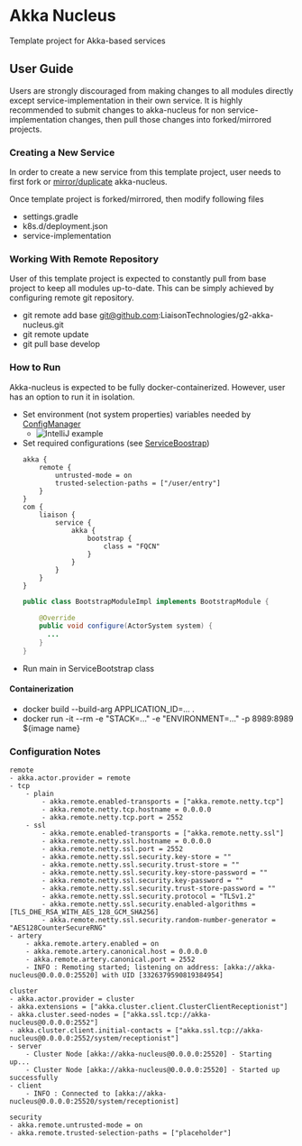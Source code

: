 # Akka Nucleus

Template project for Akka-based services

## User Guide

Users are strongly discouraged from making changes to all modules directly except service-implementation in their own service.
It is highly recommended to submit changes to akka-nucleus for non service-implementation changes, 
then pull those changes into forked/mirrored projects.

### Creating a New Service

In order to create a new service from this template project, user needs to first fork or 
[mirror/duplicate](https://help.github.com/articles/duplicating-a-repository/) akka-nucleus.

Once template project is forked/mirrored, then modify following files
- settings.gradle
- k8s.d/deployment.json
- service-implementation

### Working With Remote Repository

User of this template project is expected to constantly pull from base project to keep all modules up-to-date.
This can be simply achieved by configuring remote git repository.
- git remote add base git@github.com:LiaisonTechnologies/g2-akka-nucleus.git
- git remote update
- git pull base develop

### How to Run

Akka-nucleus is expected to be fully docker-containerized. However, user has an option to run it in isolation.

- Set environment (not system properties) variables needed by [ConfigManager](https://github.com/LiaisonTechnologies/g2-akka-nucleus/blob/develop/service-core/src/main/java/com/liaison/service/akka/core/config/ConfigManager.java)
    - ![IntelliJ example](https://github.com/LiaisonTechnologies/g2-akka-nucleus/blob/develop/docs/ide_environment_variables.png)
- Set required configurations (see [ServiceBoostrap](https://github.com/LiaisonTechnologies/g2-akka-nucleus/blob/develop/service-bootstrap/src/main/java/com/liaison/service/akka/bootstrap/ServiceBootstrap.java))
    ```
    akka {
        remote {
            untrusted-mode = on
            trusted-selection-paths = ["/user/entry"]
        }
    }
    com {
        liaison {
            service {
                akka {
                    bootstrap {
                        class = "FQCN"
                    }
                }
            }
        }
    }
    ```
    ```java
    public class BootstrapModuleImpl implements BootstrapModule {
    
        @Override
        public void configure(ActorSystem system) {
          ...
        }
    }
    ```
- Run main in ServiceBootstrap class

#### Containerization

- docker build --build-arg APPLICATION_ID=... .
- docker run -it --rm -e "STACK=..." -e "ENVIRONMENT=..." -p 8989:8989 ${image name}

### Configuration Notes
```
remote
- akka.actor.provider = remote
- tcp
    - plain
        - akka.remote.enabled-transports = ["akka.remote.netty.tcp"]
        - akka.remote.netty.tcp.hostname = 0.0.0.0
        - akka.remote.netty.tcp.port = 2552
    - ssl
        - akka.remote.enabled-transports = ["akka.remote.netty.ssl"]
        - akka.remote.netty.ssl.hostname = 0.0.0.0
        - akka.remote.netty.ssl.port = 2552
        - akka.remote.netty.ssl.security.key-store = ""
        - akka.remote.netty.ssl.security.trust-store = ""
        - akka.remote.netty.ssl.security.key-store-password = ""
        - akka.remote.netty.ssl.security.key-password = ""
        - akka.remote.netty.ssl.security.trust-store-password = ""
        - akka.remote.netty.ssl.security.protocol = "TLSv1.2"
        - akka.remote.netty.ssl.security.enabled-algorithms = [TLS_DHE_RSA_WITH_AES_128_GCM_SHA256]
        - akka.remote.netty.ssl.security.random-number-generator = "AES128CounterSecureRNG"
- artery
    - akka.remote.artery.enabled = on
    - akka.remote.artery.canonical.host = 0.0.0.0
    - akka.remote.artery.canonical.port = 2552
    - INFO : Remoting started; listening on address: [akka://akka-nucleus@0.0.0.0:25520] with UID [3326379590819384954]

cluster
- akka.actor.provider = cluster
- akka.extensions = ["akka.cluster.client.ClusterClientReceptionist"]
- akka.cluster.seed-nodes = ["akka.ssl.tcp://akka-nucleus@0.0.0.0:2552"]
- akka.cluster.client.initial-contacts = ["akka.ssl.tcp://akka-nucleus@0.0.0.0:2552/system/receptionist"]
- server
    - Cluster Node [akka://akka-nucleus@0.0.0.0:25520] - Starting up...
    - Cluster Node [akka://akka-nucleus@0.0.0.0:25520] - Started up successfully
- client
    - INFO : Connected to [akka://akka-nucleus@0.0.0.0:25520/system/receptionist]

security
- akka.remote.untrusted-mode = on
- akka.remote.trusted-selection-paths = ["placeholder"]
```